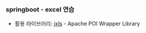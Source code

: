 ### springboot - excel 연습

- 활용 라이브러리: [jxls](https://github.com/jxlsteam/jxls) - Apache POI Wrapper Library